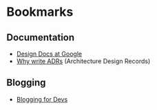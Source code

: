 # Bookmarks

## Documentation

- [Design Docs at Google](https://www.industrialempathy.com/posts/design-docs-at-google/#comments)
- [Why write ADRs](https://github.blog/2020-08-13-why-write-adrs/) (Architecture Design Records)

## Blogging

- [Blogging for Devs](https://bloggingfordevs.com/)
